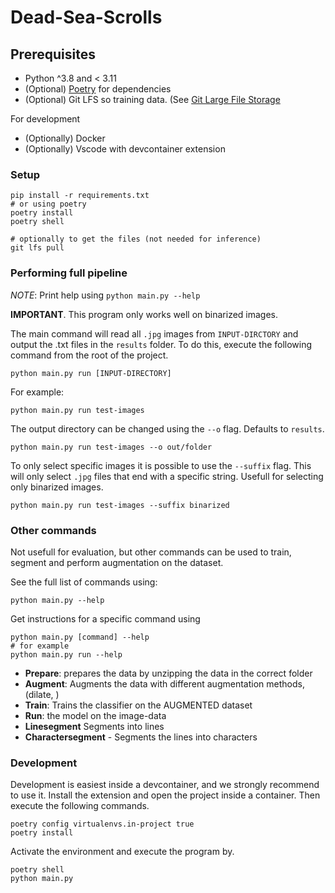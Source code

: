 # Dead-Sea-Scrolls

## Prerequisites

- Python ^3.8 and < 3.11
- (Optional) [Poetry](https://python-poetry.org/) for dependencies
- (Optional) Git LFS so training data. (See [Git Large File Storage](https://git-lfs.github.com/) 

For development
- (Optionally) Docker 
- (Optionally) Vscode with devcontainer extension

### Setup

    pip install -r requirements.txt
    # or using poetry
    poetry install
    poetry shell

    # optionally to get the files (not needed for inference)
    git lfs pull


### Performing full pipeline

*NOTE*: Print help using `python main.py --help`

**IMPORTANT**. This program only works well on binarized images.

The main command will read all `.jpg` images from `INPUT-DIRCTORY` and output the .txt files in the `results` folder. To do this, execute the following command from the root of the project.

    python main.py run [INPUT-DIRECTORY]

For example:

    python main.py run test-images

The output directory can be changed using the `--o` flag. Defaults to `results`.

    python main.py run test-images --o out/folder
    
To only select specific images it is possible to use the `--suffix` flag. This will only select `.jpg` files that end with a specific string. Usefull for selecting only binarized images.

    python main.py run test-images --suffix binarized


### Other commands

Not usefull for evaluation, but other commands can be used to train, segment and perform augmentation on the dataset.

See the full list of commands using:

    python main.py --help

Get instructions for a specific command using

    python main.py [command] --help
    # for example
    python main.py run --help

- **Prepare**: prepares the data by unzipping the data in the correct folder
- **Augment**: Augments the data with different augmentation methods, (dilate, )
- **Train**: Trains the classifier on the AUGMENTED dataset
- **Run**: the model on the image-data
- **Linesegment** Segments into lines
- **Charactersegment** - Segments the lines into characters

### Development

Development is easiest inside a devcontainer, and we strongly recommend to use it. Install the extension and open the project inside a container. Then execute the following commands.

    poetry config virtualenvs.in-project true
    poetry install


Activate the environment and execute the program by.


    poetry shell
    python main.py

